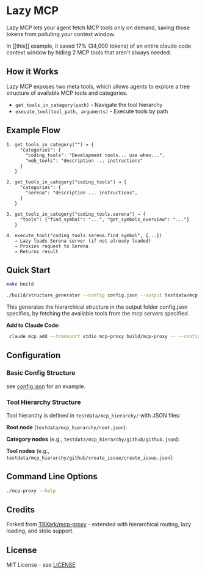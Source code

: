 # Lazy MCP
Lazy MCP lets your agent fetch MCP tools only on demand, saving those tokens from polluting your context window.

In [[this]] example, it saved 17% (34,000 tokens) of an entire claude code context window by hiding 2 MCP tools that aren't always needed.

## How it Works

Lazy MCP exposes two meta tools, which allows agents to explore a tree structure of available MCP tools and categories.


- `get_tools_in_category(path)` - Navigate the tool hierarchy
- `execute_tool(tool_path, arguments)` - Execute tools by path


## Example Flow

```
1. get_tools_in_category("") → {
     "categories": {
       "coding_tools": "Development tools... use when...",
       "web_tools": "description ... instructions"
     }
   }
   
2. get_tools_in_category("coding_tools") → {
     "categories": {
       "serena": "description ... instructions",
     }
   } 

3. get_tools_in_category("coding_tools.serena") → {
     "tools": {"find_symbol": "...", "get_symbols_overview": "..."}
   }

4. execute_tool("coding_tools.serena.find_symbol", {...})
   → Lazy loads Serena server (if not already loaded)
   → Proxies request to Serena
   → Returns result
```

## Quick Start

```bash
make build
```

```bash
./build/structure_generator --config config.json --output testdata/mcp_hierarchy
```

This generates the hierarchical structure in the output folder config.json specifies, by fetching the available tools from the mcp servers specified.


**Add to Claude Code:**
```bash
 claude mcp add --transport stdio mcp-proxy build/mcp-proxy -- --config config.json
```

## Configuration

### Basic Config Structure

see [config.json](config.json) for an example.

### Tool Hierarchy Structure

Tool hierarchy is defined in `testdata/mcp_hierarchy/` with JSON files:

**Root node** (`testdata/mcp_hierarchy/root.json`):

**Category nodes** (e.g., `testdata/mcp_hierarchy/github/github.json`):

**Tool nodes** (e.g., `testdata/mcp_hierarchy/github/create_issue/create_issue.json`):

## Command Line Options

```bash
./mcp-proxy --help
```

## Credits

Forked from [TBXark/mcp-proxy](https://github.com/TBXark/mcp-proxy) - extended with hierarchical routing, lazy loading, and stdio support.

## License

MIT License - see [LICENSE](LICENSE)

